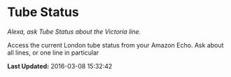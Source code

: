 # Tube Status
*Alexa, ask Tube Status about the Victoria line.*

Access the current London tube status from your Amazon Echo. Ask about all lines, or one line in particular

**Last Updated:** 2016-03-08 15:32:42